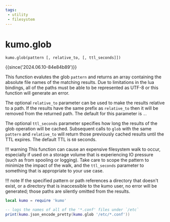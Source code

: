 ```yaml
---
tags:
 - utility
 - filesystem
---
```


# kumo.glob

```
kumo.glob(pattern [, relative_to, [, ttl_seconds]])
```

{{since('2024.06.10-84e84b89')}}

This function evalutes the glob `pattern` and returns an array containing the
absolute file names of the matching results.  Due to limitations in the lua
bindings, all of the paths must be able to be represented as UTF-8 or this
function will generate an error.

The optional `relative_to` parameter can be used to make the results relative
to a path.  If the results have the same prefix as `relative_to` then it will
be removed from the returned path. The default for this parameter is `.`.

The optional `ttl_seconds` parameter specifies how long the results of
the glob operation will be cached.  Subsequent calls to `glob` with the
same `pattern` and `relative_to` will return those previously cached
results until the TTL expires.  The default TTL is `60` seconds.

!!! warning
    This function can cause an expensive filesystem walk to occur, especially
    if used on a storage volume that is experiencing IO pressure (such as
    from spooling or logging). Take care to scope the pattern to minimize
    the impact of the walk, and the `ttl_seconds` parameter to something that
    is appropriate to your use case.

!!! note
    If the specified pattern or path references a directory that doesn't
    exist, or a directory that is inaccessible to the kumo user, no
    error will be generated; those paths are silently omitted from
    the results.

```lua
local kumo = require 'kumo'

-- logs the names of all of the '*.conf' files under `/etc`
print(kumo.json_encode_pretty(kumo.glob '/etc/*.conf'))
```


